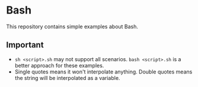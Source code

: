 # Bash
This repository contains simple examples about Bash.
## Important
- `sh <script>.sh` may not support all scenarios. `bash <script>.sh` is a better approach for these examples.
- Single quotes means it won't interpolate anything. Double quotes means the string will be interpolated as a variable.
